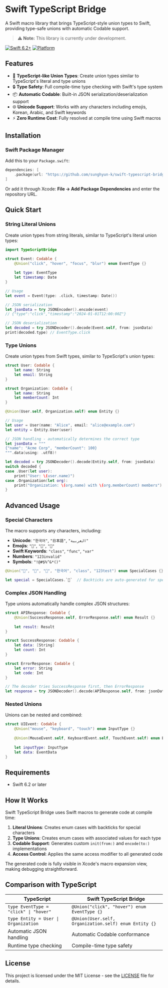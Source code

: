 # Swift TypeScript Bridge

A Swift macro library that brings TypeScript-style union types to Swift, providing type-safe unions with automatic Codable support.

> **⚠️ Note:** This library is currently under development.

[![Swift 6.2+](https://img.shields.io/badge/Swift-6.2+-blue.svg)](https://swift.org)
[![Platform](https://img.shields.io/badge/Platform-iOS%20%7C%20macOS%20%7C%20tvOS%20%7C%20watchOS%20%7C%20Linux-lightgray.svg)](https://github.com/sunghyun-k/swift-typescript-bridge)

## Features

- 🚀 **TypeScript-like Union Types**: Create union types similar to TypeScript's literal and type unions
- 🔒 **Type Safety**: Full compile-time type checking with Swift's type system
- 📦 **Automatic Codable**: Built-in JSON serialization/deserialization support
- 🌐 **Unicode Support**: Works with any characters including emojis, Korean, Arabic, and Swift keywords
- ⚡ **Zero Runtime Cost**: Fully resolved at compile time using Swift macros

## Installation

### Swift Package Manager

Add this to your `Package.swift`:

```swift
dependencies: [
    .package(url: "https://github.com/sunghyun-k/swift-typescript-bridge.git", from: "0.1.0")
]
```

Or add it through Xcode: **File → Add Package Dependencies** and enter the repository URL.

## Quick Start

### String Literal Unions

Create union types from string literals, similar to TypeScript's literal union types:

```swift
import TypeScriptBridge

struct Event: Codable {
    @Union("click", "hover", "focus", "blur") enum EventType {}
    
    let type: EventType
    let timestamp: Date
}

// Usage
let event = Event(type: .click, timestamp: Date())

// JSON serialization
let jsonData = try JSONEncoder().encode(event)
// {"type":"click","timestamp":"2024-01-01T12:00:00Z"}

// JSON deserialization
let decoded = try JSONDecoder().decode(Event.self, from: jsonData)
print(decoded.type) // EventType.click
```

### Type Unions

Create union types from Swift types, similar to TypeScript's union types:

```swift
struct User: Codable {
    let name: String
    let email: String
}

struct Organization: Codable {
    let name: String
    let memberCount: Int
}

@Union(User.self, Organization.self) enum Entity {}

// Usage
let user = User(name: "Alice", email: "alice@example.com")
let entity = Entity.User(user)

// JSON handling - automatically determines the correct type
let jsonData = """
{"name": "Acme Corp", "memberCount": 100}
""".data(using: .utf8)!

let decoded = try JSONDecoder().decode(Entity.self, from: jsonData)
switch decoded {
case .User(let user):
    print("User: \(user.name)")
case .Organization(let org):
    print("Organization: \(org.name) with \(org.memberCount) members")
}
```

## Advanced Usage

### Special Characters

The macro supports any characters, including:
- **Unicode**: `"한국어"`, `"日本語"`, `"العربية"`
- **Emojis**: `"🎉"`, `"🚀"`, `"💯"`
- **Swift Keywords**: `"class"`, `"func"`, `"var"`
- **Numbers**: `"123invalid"`
- **Symbols**: `"!@#$%^&*()"`

```swift
@Union("🎉", "🚀", "💯", "한국어", "class", "123test") enum SpecialCases {}

let special = SpecialCases.`🎉`  // Backticks are auto-generated for special cases
```

### Complex JSON Handling

Type unions automatically handle complex JSON structures:

```swift
struct APIResponse: Codable {
    @Union(SuccessResponse.self, ErrorResponse.self) enum Result {}
    
    let result: Result
}

struct SuccessResponse: Codable {
    let data: [String]
    let count: Int
}

struct ErrorResponse: Codable {
    let error: String
    let code: Int
}

// The decoder tries SuccessResponse first, then ErrorResponse
let response = try JSONDecoder().decode(APIResponse.self, from: jsonData)
```

### Nested Unions

Unions can be nested and combined:

```swift
struct UIEvent: Codable {
    @Union("mouse", "keyboard", "touch") enum InputType {}
    
    @Union(MouseEvent.self, KeyboardEvent.self, TouchEvent.self) enum EventData {}
    
    let inputType: InputType
    let data: EventData
}
```

## Requirements

- Swift 6.2 or later

## How It Works

Swift TypeScript Bridge uses Swift macros to generate code at compile time:

1. **Literal Unions**: Creates enum cases with backticks for special characters
2. **Type Unions**: Creates enum cases with associated values for each type
3. **Codable Support**: Generates custom `init(from:)` and `encode(to:)` implementations
4. **Access Control**: Applies the same access modifier to all generated code

The generated code is fully visible in Xcode's macro expansion view, making debugging straightforward.

## Comparison with TypeScript

| TypeScript | Swift TypeScript Bridge |
|------------|-------------------------|
| `type EventType = "click" \| "hover"` | `@Union("click", "hover") enum EventType {}` |
| `type Entity = User \| Organization` | `@Union(User.self, Organization.self) enum Entity {}` |
| Automatic JSON handling | Automatic Codable conformance |
| Runtime type checking | Compile-time type safety |

## License

This project is licensed under the MIT License - see the [LICENSE](LICENSE) file for details.
